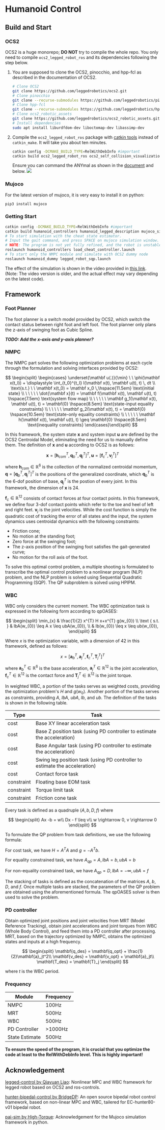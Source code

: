 # Humanoid Control

## Build and Start

### OCS2

OCS2 is a huge monorepo; **DO NOT** try to compile the whole repo. You only need to compile `ocs2_legged_robot_ros` and
its dependencies following the step below.

1. You are supposed to clone the OCS2, pinocchio, and hpp-fcl as described in the documentation of OCS2.
   ```bash
   # Clone OCS2
   git clone https://github.com/leggedrobotics/ocs2.git
   # Clone pinocchio
   git clone --recurse-submodules https://github.com/leggedrobotics/pinocchio.git
   # Clone hpp-fcl
   git clone --recurse-submodules https://github.com/leggedrobotics/hpp-fcl.git
   # Clone ocs2_robotic_assets
   git clone https://github.com/leggedrobotics/ocs2_robotic_assets.git
   # Install dependencies
   sudo apt install liburdfdom-dev liboctomap-dev libassimp-dev
   ```
2. Compile the `ocs2_legged_robot_ros` package with [catkin tools](https://catkin-tools.readthedocs.io/en/latest/)
   instead of `catkin_make`. It will take you about ten minutes.
   
   ```bash
   catkin config -DCMAKE_BUILD_TYPE=RelWithDebInfo #important
   catkin build ocs2_legged_robot_ros ocs2_self_collision_visualization
   ```
   Ensure you can command the ANYmal as shown in
   the [document](https://leggedrobotics.github.io/ocs2/robotic_examples.html#legged-robot) and below.
   ![](./README.assets/legged_robot.gif)

### Mujoco

For the latest version of mujoco, it is very easy to install it on python:

```bash
pip3 install mujoco
```

### Getting Start

```bash
catkin config -DCMAKE_BUILD_TYPE=RelWithDebInfo #important
catkin build humanoid_controllers humanoid_legged_description mujoco_sim
# To start simulation with the cheat state estimator.
# Input the gait command, and press SPACE on mujoco simulation window. 
# NOTE: The program is not yet fully refined, and the robot is unstable in the stance state. If you want to run it, you need to enter "trot" in the gait command window, then quickly press the SPACE in the Mujoco window to start the simulation. 
roslaunch humanoid_controllers load_cheat_controller.launch
# To start only the NMPC module and simulate with OCS2 dummy node
roslaunch humanoid_dummy legged_robot_sqp.launch
```

The effect of the simulation is shown in the video provided in [this link](https://b23.tv/Jz3INC4). (Note: The video version is older, and the actual effect may vary depending on the latest code).

## Framework

### Foot Planner

The foot planner is a switch model provided by OCS2, which switch the contact status between right foot and left foot. The foot planner only plans the z-axis of swinging foot as Cubic Spline. 

***TODO: Add the x-axis and y-axis planner?***

### NMPC

The NMPC part solves the following optimization problems at each cycle through the formulation and solving interfaces
provided by OCS2:

$$
\begin{split}
\begin{cases}
\underset{\mathbf u(.)}{\min} \ \ \phi(\mathbf x(t_I)) + \displaystyle \int_{t_0}^{t_I} l(\mathbf x(t), \mathbf u(t),
t) \, dt \\
\text{s.t.} \ \ \mathbf x(t_0) = \mathbf x_0 \,\hspace{11.5em} \text{initial state} \\
\ \ \ \ \ \dot{\mathbf x}(t) = \mathbf f(\mathbf x(t), \mathbf u(t), t) \hspace{7.5em} \text{system flow map} \\
\ \ \ \ \ \mathbf g_1(\mathbf x(t), \mathbf u(t), t) = \mathbf{0} \hspace{8.5em} \text{state-input equality
constraints} \\
\ \ \ \ \ \mathbf g_2(\mathbf x(t), t) = \mathbf{0} \hspace{10.5em} \text{state-only equality constraints} \\
\ \ \ \ \ \mathbf h(\mathbf x(t), \mathbf u(t), t) \geq \mathbf{0} \hspace{8.5em} \text{inequality constraints}
\end{cases}\end{split}
$$

In this framework, the system state $\mathbf{x}$ and system input $\mathbf{u}$ are defined by  the OCS2 Centroidal Model, eliminating the need for us to manually define them. The definition of $\mathbf{x}$  and $\mathbf{u}$ according to OCS2 is as follows:

$$
\begin{equation} \mathbf{x}= [\mathbf{h}_{com}^T, \mathbf{q}_b^T, \mathbf{q}_j^T]^T,
\mathbf{u} = [\mathbf{f}_c^T, \mathbf{v}_j^T]^T \end{equation}
$$

where $\mathbf{h}_{com} \in \mathbb{R}^6$ is the collection of the normalized centroidal momentum, $\mathbf{q}=[\mathbf{q}_b^T, \mathbf{q}_j^T]^T$ is the positions of the generalized coordinate, which $\mathbf{q}_b^T$ is the 6-dof position of base, $\mathbf{q}_j^T$ is the postion of every joint. In this framework, the dimension of $\mathbf{x}$ is 24.

$\mathbf{f}_c \in \mathbb{R}^{12}$ consists of contact forces at four contact points. In this framework, we define four 3-dof contact points which refer to the toe and heel of left and right feet.  $\mathbf{v}_j$ is the joint velocities.
While the cost function is simply the quadratic cost of tracking the error of all states and the input, the system
dynamics uses centroidal dynamics with the following constraints:

- Friction cone;
- No motion at the standing foot;
- Zero force at the swinging foot;
- The z-axis position of the swinging foot satisfies the gait-generated curve;
- No motion for the roll axis of the foot.

To solve this optimal control problem, a multiple shooting is formulated to transcribe the optimal control problem to a
nonlinear program (NLP) problem, and the NLP problem is solved using Sequential Quadratic Programming (SQP). The QP
subproblem is solved using HPIPM.

### WBC

WBC only considers the current moment. The WBC optimization task is expressed in the following form according to qpOASES:

$$
\begin{split}
\min_{x} & \frac{1}{2} x^{T} H x+x^{T} g(w_{0}) \\
\text { s.t. } & lbA(w_{0}) \leq A x \leq ubA(w_{0}), \\
& lb(w_{0}) \leq x \leq ub(w_{0}),
\end{split}
$$

Where $x$ is the optimization variable, with a dimension of 42 in this framework, defined as follows:

$$
\begin{equation} x= [\mathbf{a}_{b}^T, \mathbf{a}_j^T, \mathbf{f}_c^T, \mathbf{T}_j^T]^T\end{equation}
$$

where $\mathbf{a}_{b}^T \in \mathbb{R}^6$ is the base acceleration, $\mathbf{a}_j^T \in \mathbb{R}^{12}$ is the joint acceleration, $\mathbf{f}_c^T \in \mathbb{R}^{12}$ is the contact force and $\mathbf{T}_j^T \in \mathbb{R}^{12}$ is the joint torque. 

In weighted WBC, a portion of the tasks serves as weighted costs,  providing the optimization problem's $H$ and $g(w_0)$. Another portion  of the tasks serves as constraints, providing $A$, $lbA$, $ubA$, $lb$,  and $ub$. The definition of the tasks is shown in the following table.

| Type       | Task                                                         |
| ---------- | ------------------------------------------------------------ |
| cost       | Base XY linear acceleration task                             |
| cost       | Base Z position task (using PD controller to estimate the acceleration) |
| cost       | Base Angular task (using PD controller to estimate the acceleration) |
| cost       | Swing leg position task (using PD controller to estimate the acceleration) |
| cost       | Contact force task                                           |
| constraint | Floating base EOM task                                       |
| constraint | Torque limit task                                            |
| constraint | Friction cone task                                           |

Every task is defined as a quadruple $\left(A, b, D, f\right)$ where

$$
\begin{split}
Ax -b = w\\
Dx - f \leq v\\
w \rightarrow 0, v \rightarrow 0
\end{split}
$$

To formulate the QP problem from task definitions, we use the following formula:

For cost task, we have $H=A^TA$ and $g=-A^Tb$. 

For equality constrained task, we have $A_{qp} = A,lbA=b, ubA=b$

For non-equality constrained task, we have $A_{qp} = D,lbA=-\infty, ubA=f$

The stacking of tasks is defined as the concatenation of the matrices $A$, $b$, $D$, and $f$. Once multiple tasks are stacked, the parameters of the QP  problem are obtained using the aforementioned formula. The qpOASES solver is then used to solve the problem.

### PD controller

Obtain optimized joint positions and joint velocities from MRT (Model  Reference Tracking), obtain joint accelerations and joint torques from  WBC (Whole Body Control), and feed them into a PD controller after  processing. MRT, based on the trajectory optimized by NMPC, obtains the optimized states and inputs at a high frequency.

$$
\begin{split}
\mathbf{q_des} = \mathbf{q_opt} + \frac{1}{2}\mathbf{a}_jt^2\\
\mathbf{v_des} = \mathbf{v_opt} + \mathbf{a}_jt\\
\mathbf{T_des} = \mathbf{T}_j
\end{split}
$$

where $t$ is the WBC period. 

### Frequency

| Module         | Frequency |
| -------------- | --------- |
| NMPC           | 100Hz     |
| MRT            | 500Hz     |
| WBC            | 500Hz     |
| PD Controller  | >1000Hz   |
| State Estimate | 500Hz     |

**To ensure the speed of the program, it is crucial that you optimize the code at least to the RelWithDebInfo level. This is highly important!**

## Acknowledgement

[legged-control by Qiayuan Liao](https://github.com/qiayuanl/legged_control?tab=readme-ov-file): Nonlinear MPC and WBC framework for legged robot based on OCS2 and ros-controls.

[hunter-bipedal-control by BridgeDP](https://github.com/bridgedp/hunter_bipedal_control): An open source bipedal robot control framework, based on non-linear MPC and WBC, tailered for EC-hunter80-v01 bipedal robot. 

[pai-sim by High-Torque](https://github.com/humarobot/Hector_Simulation): Acknowledgement for the Mujoco simulation framework in python. 

